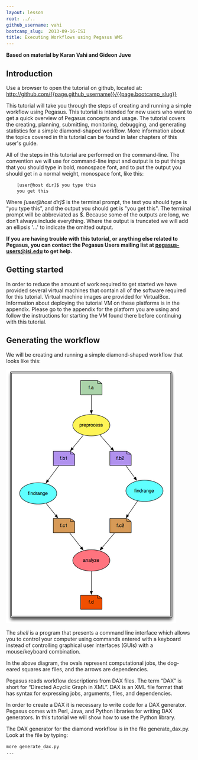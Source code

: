 ```yaml
---
layout: lesson
root: ../..
github_username: vahi
bootcamp_slug:  2013-09-16-ISI
title: Executing Workflows using Pegasus WMS
---
```

**Based on material by Karan Vahi and Gideon Juve**

## Introduction
Use a browser to open the tutorial on github, located at:
    http://github.com/{{page.github_username}}/{{page.bootcamp_slug}}

This tutorial will take you through the steps of creating and running
a simple workflow using Pegasus. This tutorial is intended for new
users who want to get a quick overview of Pegasus concepts and
usage. The tutorial covers the creating, planning, submitting,
monitoring, debugging, and generating statistics for a simple
diamond-shaped workflow. More information about the topics covered in
this tutorial can be found in later chapters of this user's guide. 

All of the steps in this tutorial are performed on the
command-line. The convention we will use for command-line input and
output is to put things that you should type in bold, monospace font,
and to put the output you should get in a normal weight, monospace
font, like this:

```
    [user@host dir]$ you type this
    you get this
```

Where *[user@host dir]$* is the terminal prompt, the text you should
type is “you type this”, and the output you should get is "you get
this". The terminal prompt will be abbreviated as $. Because some of
the outputs are long, we don’t always include everything. Where the
output is truncated we will add an ellipsis '...' to indicate the
omitted output. 

**If you are having trouble with this tutorial, or anything else related
to Pegasus, you can contact the Pegasus Users mailing list at
<pegasus-users@isi.edu> to get help.** 

## Getting started

In order to reduce the amount of work required to get started we have
provided several virtual machines that contain all of the software
required for this tutorial. Virtual machine images are provided for
VirtualBox. Information about deploying the
tutorial VM on these platforms is in the appendix. Please go to the
appendix for the platform you are using and follow the instructions
for starting the VM found there before continuing with this tutorial. 

## Generating the workflow

We will be creating and running a simple diamond-shaped workflow that
looks like this: 

![Diamond Workflow](./images/concepts-diamond.jpg )

The *shell* is a program that presents a command line interface
which allows you to control your computer using commands entered
with a keyboard instead of controlling graphical user interfaces
(GUIs) with a mouse/keyboard combination.

In the above diagram, the ovals represent computational jobs, the
dog-eared squares are files, and the arrows are dependencies. 

Pegasus reads workflow descriptions from DAX files. The term “DAX” is
short for “Directed Acyclic Graph in XML”. DAX is an XML file format
that has syntax for expressing jobs, arguments, files, and
dependencies. 

In order to create a DAX it is necessary to write code for a DAX
generator. Pegasus comes with Perl, Java, and Python libraries for
writing DAX generators. In this tutorial we will show how to use the
Python library. 

The DAX generator for the diamond workflow is in the file
generate_dax.py. Look at the file by typing: 

```
more generate_dax.py
...
```


